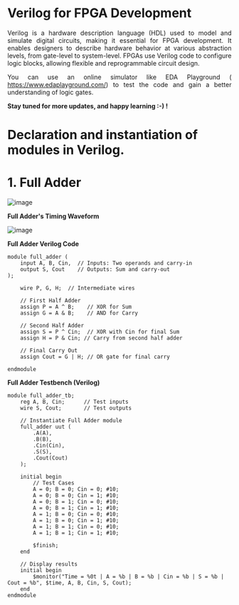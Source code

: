 # Verilog for FPGA Development

<div style="text-align: justify;">
  
Verilog is a hardware description language (HDL) used to model and simulate digital circuits, making it essential for FPGA development. It enables designers to describe hardware behavior at various abstraction levels, from gate-level to system-level. FPGAs use Verilog code to configure logic blocks, allowing flexible and reprogrammable circuit design.

You can use an online simulator like EDA Playground ( https://www.edaplayground.com/) to test the code and gain a better understanding of logic gates.

**Stay tuned for more updates, and happy learning :-) !**

</div>

# Declaration and instantiation of modules in Verilog.

# 1. Full Adder 

![image](https://github.com/user-attachments/assets/abd56ad4-f418-47e3-8ca9-35bd926dd845)

**Full Adder's Timing Waveform**

![image](https://github.com/user-attachments/assets/09de7355-4481-46e9-9090-253901d08080)

**Full Adder Verilog Code**

```
module full_adder (
    input A, B, Cin,  // Inputs: Two operands and carry-in
    output S, Cout    // Outputs: Sum and carry-out
);

    wire P, G, H;  // Intermediate wires

    // First Half Adder
    assign P = A ^ B;    // XOR for Sum
    assign G = A & B;    // AND for Carry

    // Second Half Adder
    assign S = P ^ Cin;  // XOR with Cin for final Sum
    assign H = P & Cin; // Carry from second half adder

    // Final Carry Out
    assign Cout = G | H; // OR gate for final carry

endmodule
```

**Full Adder Testbench (Verilog)**

```
module full_adder_tb;
    reg A, B, Cin;      // Test inputs
    wire S, Cout;       // Test outputs

    // Instantiate Full Adder module
    full_adder uut (
        .A(A), 
        .B(B), 
        .Cin(Cin), 
        .S(S), 
        .Cout(Cout)
    );

    initial begin
        // Test Cases
        A = 0; B = 0; Cin = 0; #10;
        A = 0; B = 0; Cin = 1; #10;
        A = 0; B = 1; Cin = 0; #10;
        A = 0; B = 1; Cin = 1; #10;
        A = 1; B = 0; Cin = 0; #10;
        A = 1; B = 0; Cin = 1; #10;
        A = 1; B = 1; Cin = 0; #10;
        A = 1; B = 1; Cin = 1; #10;

        $finish;
    end

    // Display results
    initial begin
        $monitor("Time = %0t | A = %b | B = %b | Cin = %b | S = %b | Cout = %b", $time, A, B, Cin, S, Cout);
    end
endmodule
```

